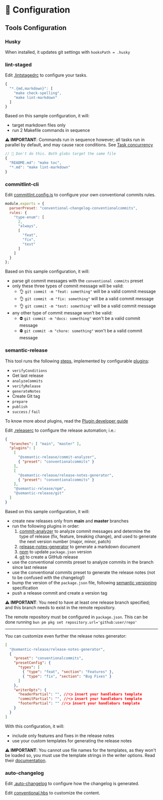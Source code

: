 # 🔧 Configuration

## Tools Configuration

### Husky

When installed, it updates git settings with `hooksPath = .husky`

### lint-staged

Edit [.lintstagedrc](../.config/.lintstagedrc) to configure your tasks.

```js
{
  "*.{md,markdown}": [
    "make check-spelling",
    "make lint-markdown"
  ]
}
```

Based on this sample configuration, it will:

- target markdown files only
- run 2 Makefile commands in sequence

⚠️ **IMPORTANT**: Commands run in sequence however; all tasks run in parallel by default, and may cause race conditions. See [Task concurrency](https://github.com/lint-staged/lint-staged?tab=readme-ov-file#task-concurrency)

```js
// 🚫 Don't do this. Both globs target the same file
{
  "README.md": "make toc",
  "*.md": "make lint-markdown"
}
```

### commitlint-cli

Edit [commitlint.config.js](../.config/commitlint.config.js) to configure your own conventional commits rules.

```js
module.exports = {
  parserPreset: "conventional-changelog-conventionalcommits",
  rules: {
    "type-enum": [
      2,
      "always",
      [
        "feat",
        "fix",
        "test"
      ]
    ]
  }
};
```

Based on this sample configuration, it will:

- parse git commit messages with the `conventional commits` preset
- only these three types of commit message will be valid:
  - 👌 `git commit -m "feat: something"` will be a valid commit message
  - 👌 `git commit -m "fix: something"` will be a valid commit message
  - 👌 `git commit -m "test: something"` will be a valid commit message
- any other type of commit message won't be valid:
  - ⛔ `git commit -m "docs: something"` won't be a valid commit message
  - ⛔ `git commit -m "chore: something"` won't be a valid commit message

### semantic-release

This tool runs the following [steps](https://github.com/semantic-release/semantic-release/blob/master/docs/usage/plugins.md#plugins), implemented by configurable [plugins](https://github.com/semantic-release/semantic-release/blob/master/docs/extending/plugins-list.md):

- `verifyConditions`
- Get last release
- `analyzeCommits`
- `verifyRelease`
- `generateNotes`
- Create Git tag
- `prepare`
- `publish`
- `success` / `fail`

To know more about plugins, read the [Plugin developer guide](https://github.com/semantic-release/semantic-release/blob/master/docs/developer-guide/plugin.md)

Edit [.releaserc](../.config/.releaserc) to configure the release automation; i.e.:

```json
{
  "branches": [ "main", "master" ],
  "plugins": [
    [
      "@semantic-release/commit-analyzer",
      { "preset": "conventionalcommits" }
    ],
    [
      "@semantic-release/release-notes-generator",
      { "preset": "conventionalcommits" }
    ],
    "@semantic-release/npm",
    "@semantic-release/git"
  ]
}
```

Based on this sample configuration, it will:

- create new releases only from **main** and **master** branches
- run the following plugins in order:
  1. [commit-analyzer](https://github.com/semantic-release/commit-analyzer) to analyze commit messages and determine the type of release (fix, feature, breaking change), and used to generate the next version number (major, minor, patch)
  2. [release-notes-generator](https://github.com/semantic-release/release-notes-generator) to generate a markdown document
  3. [npm](https://github.com/semantic-release/npm) to update `package.json` version
  4. [git](https://github.com/semantic-release/git) to create a GitHub release
- use the conventional commits preset to analyze commits in the branch since last release
- use the conventional commits preset to generate the release notes (not to be confused with the changelog!)
- bump the version of the `package.json` file, following [semantic versioning](https://semver.org/) specification
- push a release commit and create a version tag

⚠️ **IMPORTANT**: You need to have at least one release branch specified; and this branch needs to exist in the remote repository.

The remote repository must be configured in `package.json`. This can be done running `bun pm pkg set repository.url='github:user/repo'`

---

You can customize even further the release notes generator:

```json
[
  "@semantic-release/release-notes-generator",
  {
    "preset": "conventionalcommits",
    "presetConfig": {
      "types": [
        { "type": "feat", "section": "Features" },
        { "type": "fix", "section": "Bug Fixes" }
      ]
    },
    "writerOpts": {
      "headerPartial": "", //👈 insert your handlebars template
      "commitPartial": "", //👈 insert your handlebars template
      "footerPartial": "" //👈 insert your handlebars template
    }
  }
]
```

With this configuration, it will:

- include only features and fixes in the release notes
- use your custom templates for generating the release notes

⚠️ **IMPORTANT**: You cannot use file names for the templates, as they won't be loaded so, you must use the template strings in the writer options. Read their [documentation](https://github.com/conventional-changelog/conventional-changelog/tree/master/packages/conventional-changelog-writer#partials).

### auto-changelog

Edit [.auto-changelog](../.config/.auto-changelog) to configure how the changelog is generated.

Edit [conventional.hbs](../res/templates/changelog/conventional.hbs) to customize the content.
